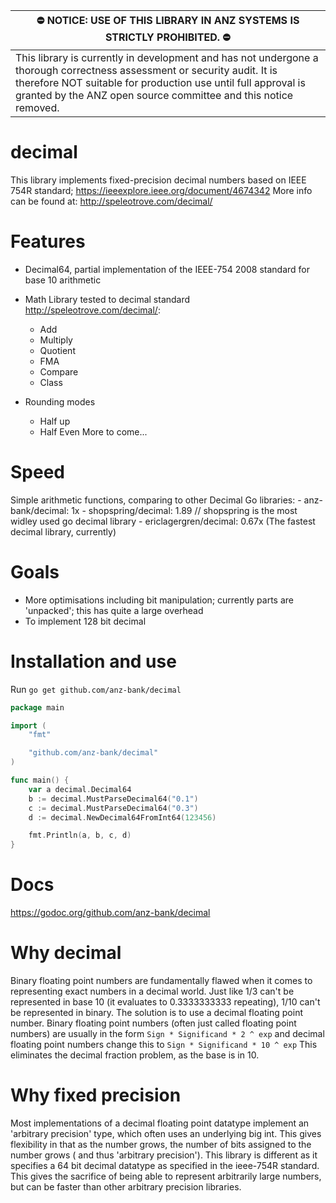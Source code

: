 |:no_entry: NOTICE: USE OF THIS LIBRARY IN ANZ SYSTEMS IS STRICTLY PROHIBITED. :no_entry:|
|-|
|This library is currently in development and has not undergone a thorough correctness assessment or security audit. It is therefore NOT suitable for production use until full approval is granted by the ANZ open source committee and this notice removed.|

# decimal

This library implements fixed-precision decimal numbers based on IEEE 754R standard;
<https://ieeexplore.ieee.org/document/4674342>
More info can be found at:
<http://speleotrove.com/decimal/>

# Features
- Decimal64, partial implementation of the IEEE-754 2008 standard for base 10 arithmetic

- Math Library tested to decimal standard <http://speleotrove.com/decimal/>:
	- Add
	- Multiply
	- Quotient
	- FMA
	- Compare
	- Class

- Rounding modes
	- Half up
	- Half Even
	More to come...

# Speed
Simple arithmetic functions, comparing to other Decimal Go libraries:
	- anz-bank/decimal: 1x
	- shopspring/decimal: 1.89  // shopspring is the most widley used go decimal library
	- ericlagergren/decimal: 0.67x (The fastest decimal library, currently)


# Goals
- More optimisations including bit manipulation; currently parts are 'unpacked'; this has quite a large overhead
- To implement 128 bit decimal

# Installation and use

Run `go get github.com/anz-bank/decimal`


```go
package main

import (
	"fmt"

	"github.com/anz-bank/decimal"
)

func main() {
	var a decimal.Decimal64
	b := decimal.MustParseDecimal64("0.1")
	c := decimal.MustParseDecimal64("0.3")
	d := decimal.NewDecimal64FromInt64(123456)

	fmt.Println(a, b, c, d)
}

```

# Docs
<https://godoc.org/github.com/anz-bank/decimal>

# Why decimal
Binary floating point numbers are fundamentally flawed when it comes to representing exact numbers in a decimal world. Just like 1/3 can't be represented in base 10 (it evaluates to 0.3333333333 repeating), 1/10 can't be represented in binary.
The solution is to use a decimal floating point number.
Binary floating point numbers (often just called floating point numbers) are usually in the form
`Sign * Significand * 2 ^ exp`
and decimal floating point numbers change this to
`Sign * Significand * 10 ^ exp`
This eliminates the decimal fraction problem, as the base is in 10.


# Why fixed precision
Most implementations of a decimal floating point datatype implement an 'arbitrary precision' type, which often uses an underlying big int. This gives flexibility in that as the number grows, the number of bits assigned to the number grows ( and thus 'arbitrary precision').
This library is different as it specifies a 64 bit decimal datatype as specified in the ieee-754R standard. This gives the sacrifice of being able to represent arbitrarily large numbers, but can be faster than other arbitrary precision libraries. 
